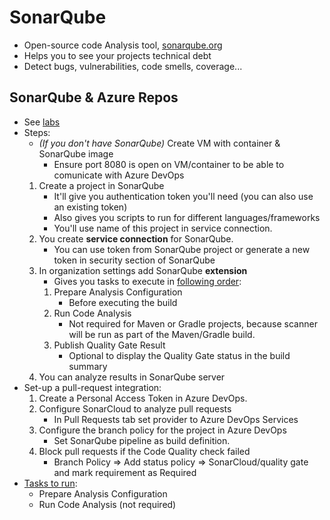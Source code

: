 
# SonarQube

- Open-source code Analysis tool, [sonarqube.org](https://sonarqube.org)
- Helps you to see your projects technical debt
- Detect bugs, vulnerabilities, code smells, coverage...

## SonarQube & Azure Repos

- See [labs](https://azuredevopslabs.com/labs/vstsextend/sonarcloud/)
- Steps:
  - *(If you don't have SonarQube)* Create VM with container & SonarQube image
    - Ensure port 8080 is open on VM/container to be able to comunicate with Azure DevOps
  1. Create a project in SonarQube
      - It'll give you authentication token you'll need (you can also use an existing token)
      - Also gives you scripts to run for different languages/frameworks
      - You'll use name of this project in service connection.
  2. You create **service connection** for SonarQube.
      - You can use token from SonarQube project or generate a new token in security section of SonarQube
  3. In organization settings add SonarQube **extension**
      - Gives you tasks to execute in [following order](https://docs.sonarqube.org/latest/analysis/scan/sonarscanner-for-azure-devops/):
      1. Prepare Analysis Configuration
           - Before executing the build
      2. Run Code Analysis
           - Not required for Maven or Gradle projects, because scanner will be run as part of the Maven/Gradle build.
      3. Publish Quality Gate Result
           - Optional to display the Quality Gate status in the build summary
  4. You can analyze results in SonarQube server
- Set-up a pull-request integration:
    1. Create a Personal Access Token in Azure DevOps.
    2. Configure SonarCloud to analyze pull requests
         - In Pull Requests tab set provider to Azure DevOps Services
    3. Configure the branch policy for the project in Azure DevOps
         - Set SonarQube pipeline as build definition.
    4. Block pull requests if the Code Quality check failed
         - Branch Policy => Add status policy => SonarCloud/quality gate and mark requirement as Required
- [Tasks to run](https://docs.sonarqube.org/latest/analysis/scan/sonarscanner-for-azure-devops/):
  - Prepare Analysis Configuration
  - Run Code Analysis (not required)
